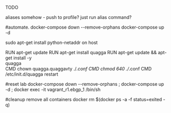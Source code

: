 TODO

aliases somehow - push to profile? just run alias command?

#automate.
docker-compose down --remove-orphans
docker-compose up -d


sudo apt-get install python-netaddr on host

RUN apt-get update
RUN apt-get install quagga
RUN apt-get update && apt-get install -y \
  quagga \
CMD chown quagga.quaggavty ./*.conf
CMD chmod 640 ./*.conf
CMD /etc/init.d/quagga restart

#reset lab
docker-compose down --remove-orphans ; docker-compose up -d ; docker exec -it vagrant_r1.ebgp_1 /bin/sh

#cleanup remove all containers
docker rm $(docker ps -a -f status=exited -q)